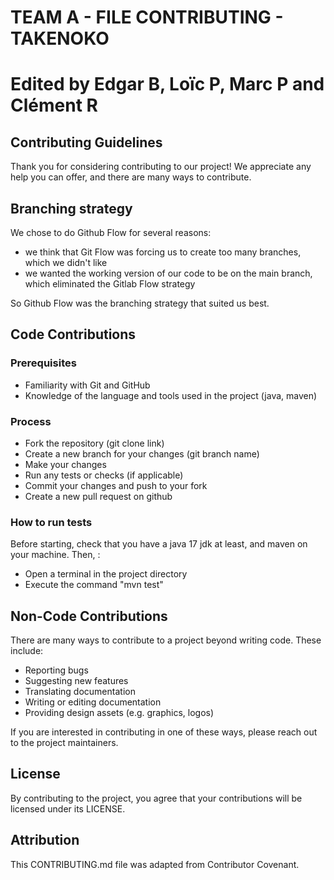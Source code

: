 # TEAM A - FILE CONTRIBUTING - TAKENOKO

# Edited by Edgar B, Loïc P, Marc P and Clément R

## Contributing Guidelines

Thank you for considering contributing to our project! We appreciate any help you can offer, and there are many ways to
contribute.

## Branching strategy

We chose to do Github Flow for several reasons:

- we think that Git Flow was forcing us to create too many branches, which we didn't like
- we wanted the working version of our code to be on the main branch, which eliminated the Gitlab Flow strategy

So Github Flow was the branching strategy that suited us best.

## Code Contributions

### Prerequisites

- Familiarity with Git and GitHub
- Knowledge of the language and tools used in the project (java, maven)

### Process

- Fork the repository (git clone link)
- Create a new branch for your changes (git branch name)
- Make your changes
- Run any tests or checks (if applicable)
- Commit your changes and push to your fork
- Create a new pull request on github

### How to run tests

Before starting, check that you have a java 17 jdk at least, and maven on your machine. Then, :

- Open a terminal in the project directory
- Execute the command "mvn test"

## Non-Code Contributions

There are many ways to contribute to a project beyond writing code. These include:

- Reporting bugs
- Suggesting new features
- Translating documentation
- Writing or editing documentation
- Providing design assets (e.g. graphics, logos)

If you are interested in contributing in one of these ways, please reach out to the project maintainers.

## License

By contributing to the project, you agree that your contributions will be licensed under its LICENSE.

## Attribution

This CONTRIBUTING.md file was adapted from Contributor Covenant.
